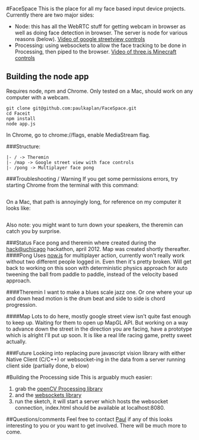#FaceSpace
This is the place for all my face based input device projects. Currently there are two major sides:
- Node: this has all the WebRTC stuff for getting webcam in browser as well as doing face detection in browser. The server is node for various reasons (below). [Video of google streetview controls](https://vimeo.com/41747939)
- Processing: using websockets to allow the face tracking to be done in Processing, then piped to the browser. [Video of three.js Minecraft controls](https://vimeo.com/41747940)

## Building the node app
Requires node, npm and Chrome. Only tested on a Mac, should work on any computer with a webcam.

```
git clone git@github.com:paulkaplan/FaceSpace.git
cd Faceit
npm install
node app.js
```

In Chrome, go to chrome://flags, enable MediaStream flag.

###Structure:
```localhost:3000
|- / -> Theremin
|- /map -> Google street view with face controls
|- /pong -> Multiplayer face pong
```

###Troubleshooting / Warning
If you get some permissions errors, try starting Chrome from the terminal with this command:
```/path/to/chrome/app --allow-file-access-from-file
```

On a Mac, that path is annoyingly long, for reference on my computer it looks like:
```/Applications/Google\ Chrome.app/Contents/MacOS/Google\ Chrome --allow-file-access-from-file
```
Also note: you might want to turn down your speakers, the theremin can catch you by surprise.

###Status
Face pong and theremin where created during the [hack@uchicago](http://hack.uchicago.edu/) hackathon, april 2012. Map was created shortly thereafter.
####Pong
Uses [now.js](http://nowjs.com/) for multiplayer action, currently won't really work without two different people logged in. Even then it's pretty broken. Will get back to working on this soon with deterministic physics approach for auto tweening the ball from paddle to paddle, instead of the velocity based approach.

####Theremin
I want to make a blues scale jazz one. Or one where your up and down head motion is the drum beat and side to side is chord progression.

####Map
Lots to do here, mostly google street view isn't quite fast enough to keep up. Waiting for them to open up MapGL API. But working on a way to advance down the street in the direction you are facing, have a prototype which is alright I'll put up soon. It is like a real life racing game, pretty sweet actually.

###Future
Looking into replacing pure javascript vision library with either Native Client (C/C++) or websocket-ing in the data from a server running client side (partially done, b elow)

#Building the Processing side
This is arguably much easier:
1. grab the [openCV Processing library](http://ubaa.net/shared/processing/opencv/) 
2. and the [websockets library](http://p5.twelvebytes.net/websocketP5-0.1.3/)
3. run the sketch, it will start a server which hosts the websocket connection, index.html should be available at localhost:8080.

##Questions/comments
Feel free to contact [Paul](https://www.facebook.com/paulkaplan74 "Paul's Facebook") if any of this looks interesting to you or you want to get involved. There will be much more to come.
